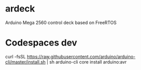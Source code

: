 # ardeck
Arduino Mega 2560 control deck based on FreeRTOS

# Codespaces dev
curl -fsSL https://raw.githubusercontent.com/arduino/arduino-cli/master/install.sh | sh
arduino-cli core install arduino:avr